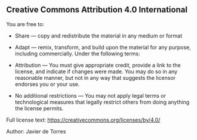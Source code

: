 ## Creative Commons Attribution 4.0 International

You are free to:

- Share — copy and redistribute the material in any medium or format
- Adapt — remix, transform, and build upon the material for any purpose, including commercially.
Under the following terms:

- Attribution — You must give appropriate credit, provide a link to the license, and indicate if changes were made. You may do so in any reasonable manner, but not in any way that suggests the licensor endorses you or your use.
- No additional restrictions — You may not apply legal terms or technological measures that legally restrict others from doing anything the license permits.

Full license text: https://creativecommons.org/licenses/by/4.0/

Author: Javier de Torres
